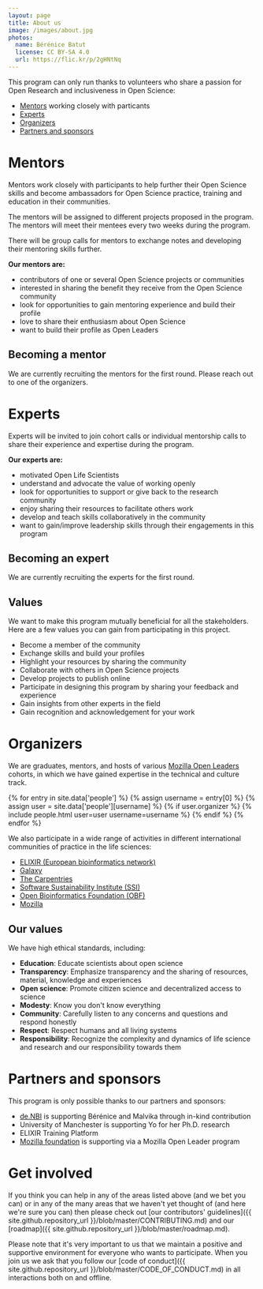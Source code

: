 ```yaml
---
layout: page
title: About us
image: /images/about.jpg
photos:
  name: Bérénice Batut
  license: CC BY-SA 4.0
  url: https://flic.kr/p/2gHNtNq
---
```


This program can only run thanks to volunteers who share a passion for Open Research and inclusiveness in Open Science:

- [Mentors](#mentors) working closely with particants
- [Experts](#experts)
- [Organizers](#organizers)
- [Partners and sponsors](#partners-and-sponsors)

# Mentors

Mentors work closely with participants to help further their Open Science skills and become ambassadors for Open Science practice, training and education in their communities.

The mentors will be assigned to different projects proposed in the program. The mentors will meet  their mentees every two weeks during the program.

There will be group calls for mentors to exchange notes and developing their mentoring skills further.

**Our mentors are:**

- contributors of one or several Open Science projects or communities
- interested in sharing the benefit they receive from the Open Science community
- look for opportunities to gain mentoring experience and build their profile
- love to share their enthusiasm about Open Science
- want to build their profile as Open Leaders

## Becoming a mentor

We are currently recruiting the mentors for the first round. Please reach out to one of the organizers.

# Experts

Experts will be invited to join cohort calls or individual mentorship calls to share their experience and expertise during the program.

**Our experts are:**

- motivated Open Life Scientists
- understand and advocate the value of working openly
- look for opportunities to support or give back to the research community
- enjoy sharing their resources to facilitate others work
- develop and teach skills collaboratively in the community
- want to gain/improve leadership skills through their engagements in this program

## Becoming an expert

We are currently recruiting the experts for the first round.


## Values

We want to make this program mutually beneficial for all the stakeholders. Here are a few values you can gain from participating in this project.

- Become a member of the community
- Exchange skills and build your profiles
- Highlight your resources by sharing the community
- Collaborate with others in Open Science projects
- Develop projects to publish online
- Participate in designing this program by sharing your feedback and experience
- Gain insights from other experts in the field
- Gain recognition and acknowledgement for your work

# Organizers

We are graduates, mentors, and hosts of various [Mozilla Open Leaders](https://foundation.mozilla.org/en/opportunity/mozilla-open-leaders/) cohorts, in which we have gained expertise in the technical and culture track.
<div class="people">
{% for entry in site.data['people'] %}
    {% assign username = entry[0] %}
    {% assign user = site.data['people'][username] %}
    {% if user.organizer %}
      {% include people.html user=user username=username %}
    {% endif %}
{% endfor %}
</div>

We also participate in a wide range of activities in different international communities of practice in the life sciences:
- [ELIXIR (European bioinformatics network)](https://elixir-europe.org/)
- [Galaxy](https://galaxyproject.org/)
- [The Carpentries](https://carpentries.org/)
- [Software Sustainability Institute (SSI)](https://www.software.ac.uk/)
- [Open Bioinformatics Foundation (OBF)](https://www.open-bio.org/)
- [Mozilla](https://foundation.mozilla.org/en/)

## Our values

We have high ethical standards, including:

- **Education**: Educate scientists about open science
- **Transparency**: Emphasize transparency and the sharing of resources, material, knowledge and experiences
- **Open science**: Promote citizen science and decentralized access to science
- **Modesty**: Know you don't know everything
- **Community**: Carefully listen to any concerns and questions and respond honestly
- **Respect**: Respect humans and all living systems
- **Responsibility**: Recognize the complexity and dynamics of life science and research and our responsibility towards them

# Partners and sponsors

This program is only possible thanks to our partners and sponsors:

- [de.NBI](https://www.denbi.de/) is supporting Bérénice and Malvika through in-kind contribution
- University of Manchester is supporting Yo for her Ph.D. research
- ELIXIR Training Platform
- [Mozilla foundation](https://foundation.mozilla.org/en/) is supporting via a Mozilla Open Leader program

# Get involved

If you think you can help in any of the areas listed above (and we bet you can)
or in any of the many areas that we haven't yet thought of (and here we're sure
you can) then please check out [our contributors'
guidelines]({{ site.github.repository_url }}/blob/master/CONTRIBUTING.md) and
our [roadmap]({{ site.github.repository_url }}/blob/master/roadmap.md).

Please note that it's very important to us that we maintain a positive and
supportive environment for everyone who wants to participate. When you join us
we ask that you follow our [code of conduct]({{ site.github.repository_url
}}/blob/master/CODE_OF_CONDUCT.md) in all interactions both on and offline.
